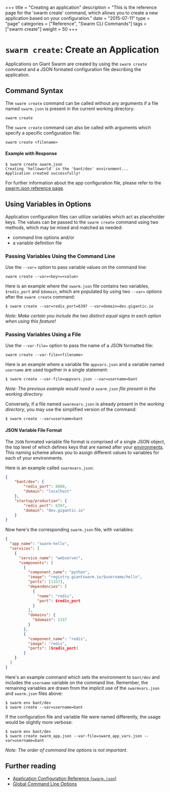 +++
title = "Creating an application"
description = "This is the reference page for the 'swarm create' command, which allows you to create a new application based on your configuration."
date = "2015-07-11"
type = "page"
categories = ["Reference", "Swarm CLI Commands"]
tags = ["swarm create"]
weight = 50
+++

# `swarm create`: Create an Application

Applications on Giant Swarm are created by using the `swarm create` command and a JSON formated configuration file describing the application.

## Command Syntax

The `swarm create` command can be called without any arguments if a file named `swarm.json` is present in the current working directory:

```nohighlight
swarm create
```

The `swarm create` command can also be called with arguments which specify a specific configuration file:

```nohighlight
swarm create <filename>
```

#### Example with Response
```nohighlight
$ swarm create swarm.json
Creating 'helloworld' in the 'bant/dev' environment...
Application created successfully!
```

For further information about the app configuration file, please refer to the [swarm.json reference page](/reference/swarm-json/).

<!-- TODO: Explain what this actually does in the background or alternatively link to the architecture overview article which explains this in more detail. -->

## Using Variables in Options
Application configuration files can utilize variables which act as placeholder keys. The values can be passed to the `swarm create` command using two methods, which may be mixed and matched as needed:

 * command line options and/or
 * a variable definition file

### Passing Variables Using the Command Line
Use the `--var=` option to pass variable values on the command line:

```nohighlight
swarm create --var=<key>=<value>
```

Here is an example where the `swarm.json` file contains two variables, `$redis_port` and `$domain`, which are populated by using two `--var=` options after the `swarm create` command:

```nohighlight
$ swarm create --var=redis_port=6397 --var=domain=dev.gigantic.io
```

*Note: Make certain you include the two distinct equal signs in each option when using this feature!*

### Passing Variables Using a File
Use the `--var-file=` option to pass the name of a JSON formatted file:

```
swarm create --var-file=<filename>
```

Here is an example where a variable file `appvars.json` and a variable named `username` are used together in a single statement:

```
$ swarm create --var-file=appvars.json --var=username=bant
```

*Note: The previous example would need a `swarm.json` file present in the working directory.*

Conversely, if a file named `swarmvars.json` is already present in the *working directory*, you may use the simplified version of the command:

```
$ swarm create --var=username=bant
```

#### JSON Variable File Format
The `JSON` formated variable file format is comprised of a single JSON object, the top level of which defines keys that are named after your [environments](/reference/cli/env/). This naming scheme allows you to assign different values to variables for each of your environments.

Here is an example called `swarmvars.json`:

```json
{
    "bant/dev": {
        "redis_port": 8080,
        "domain": "localhost"
    },
    "startup/production": {
        "redis_port": 6397,
        "domain": "dev.gigantic.io"
    }
}
```

Now here's the corresponding `swarm.json` file, with variables:

```json
{
  "app_name": "swarm-hello",
  "services": [
    {
      "service_name": "webserver",
      "components": [
        {
          "component_name": "python",
          "image": "registry.giantswarm.io/$username/hello",
          "ports": [1337],
          "dependencies": [
            {
              "name": "redis",
              "port": $redis_port
            }
          ],
          "domains": {
            "$domain": 1337
          }
        },
        {
          "component_name": "redis",
          "image": "redis",
          "ports": [$redis_port]
        }
    }
  ]
}
```

Here's an example command which sets the environment to `bant/dev` and includes the `username` variable on the command line. Remember, the remaining variables are drawn from the implicit use of the `swarmvars.json` and `swarm.json` files above:

```nohighlight
$ swarm env bant/dev
$ swarm create --var=username=bant
```

If the configuration file and variable file were named differently, the usage would be slightly more verbose:

```nohighlight
$ swarm env bant/dev
$ swarm create swarm_app.json --var-file=swarm_app_vars.json --var=username=bant
```

*Note: The order of command line options is not important.*

## Further reading
* [Application Configuration Reference (`swarm.json`)](/reference/swarm-json/)
* [Global Command Line Options](/reference/cli/global-options/)
